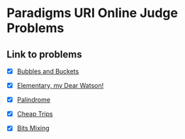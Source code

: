# Paradigms URI Online Judge Problems

## Link to problems

- [x] [Bubbles and Buckets](https://www.urionlinejudge.com.br/judge/en/problems/view/1088)

- [x] [Elementary, my Dear Watson!](https://www.urionlinejudge.com.br/judge/en/problems/view/1382)

- [x] [Palindrome](https://www.urionlinejudge.com.br/judge/en/problems/view/2795)

- [x] [Cheap Trips](https://www.urionlinejudge.com.br/judge/en/problems/view/2905)

- [x] [Bits Mixing](https://www.urionlinejudge.com.br/judge/en/problems/view/2942)
